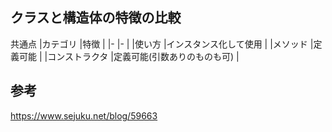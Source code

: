 ## クラスと構造体の特徴の比較
共通点
|カテゴリ |特徴 |
|- |- |
|使い方 |インスタンス化して使用 |
|メソッド |定義可能 |
|コンストラクタ |定義可能(引数ありのものも可) |

## 参考
https://www.sejuku.net/blog/59663
